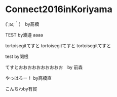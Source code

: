 # Connect2016inKoriyama

(´;ω;｀)　by髙橋

TEST by渡邉 aaaa

tortoisegitてすと
tortoisegitてすと
tortoisegitてすと

test by関根

てすとおおおおおおおおおお　by 前森

やっはろー！ by高橋直

こんちわby有賀
